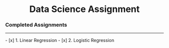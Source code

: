 <h1 align="center">Data Science Assignment</h1>
<h3>Completed Assignments</h3>
<hr>
- [x] 1. Linear Regression
- [x] 2. Logistic Regression
